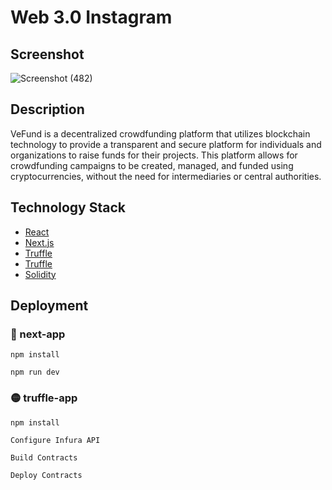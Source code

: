 # Web 3.0 Instagram

## Screenshot
![Screenshot (482)](https://user-images.githubusercontent.com/78017471/221431120-4dc3e665-863d-43c7-87b7-f23eceeb3ed2.png)

## Description
VeFund is a decentralized crowdfunding platform that utilizes blockchain technology to provide a transparent and secure platform for individuals and organizations to raise funds for their projects. This platform allows for crowdfunding campaigns to be created, managed, and funded using cryptocurrencies, without the need for intermediaries or central authorities.

## Technology Stack
- [React](https://reactjs.org/)
- [Next.js](https://nextjs.org/)
- [Truffle](https://trufflesuite.com/truffle/)
- [Truffle](https://trufflesuite.com/ganache/)
- [Solidity](https://soliditylang.org/)

## Deployment

### 🔵 next-app
```
npm install
```
```
npm run dev
```

### 🟡 truffle-app
```
npm install
```
```
Configure Infura API
```
```
Build Contracts
```
```
Deploy Contracts
```
